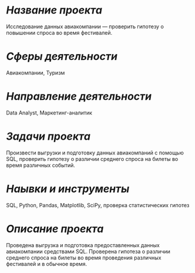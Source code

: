 # *Название проекта*
Исследование данных авиакомпании — проверить гипотезу о повышении
спроса во время фестивалей.
# *Сферы деятельности*
Авиакомпании,
Туризм
# *Направление деятельности*
Data Analyst,
Маркетинг-аналитик
# *Задачи проекта*
Произвести выгрузки и подготовку данных авиакомпаний с помощью SQL, проверить гипотезу о различии среднего спроса на билеты во время различных событий.
# *Наывки и инструменты*
SQL,
Python,
Pandas,
Matplotlib,
SciPy,
проверка статистических гипотез
# *Описание проекта*
Проведена выгрузка и подготовка предоставленных данных авиакомпании средствами SQL. Проверена гипотеза о различии среднего спроса на билеты во время проведения
различных фестивалей и в обычное время.

